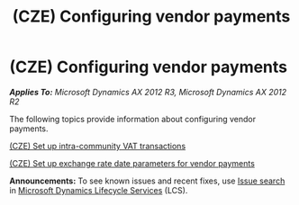 ﻿---
title: (CZE) Configuring vendor payments
TOCTitle: (CZE) Configuring vendor payments
ms:assetid: 00ab7b7d-ad0e-4b5b-87c6-3ebe095e7b70
ms:mtpsurl: https://technet.microsoft.com/en-us/library/JJ664153(v=AX.60)
ms:contentKeyID: 49384736
ms.date: 04/18/2014
mtps_version: v=AX.60
---

# (CZE) Configuring vendor payments 


_**Applies To:** Microsoft Dynamics AX 2012 R3, Microsoft Dynamics AX 2012 R2_

The following topics provide information about configuring vendor payments.

[(CZE) Set up intra-community VAT transactions](cze-set-up-intra-community-vat-transactions.md)

[(CZE) Set up exchange rate date parameters for vendor payments](cze-set-up-exchange-rate-date-parameters-for-vendor-payments.md)

  
**Announcements:** To see known issues and recent fixes, use [Issue search](http://go.microsoft.com/fwlink/?linkid=389258) in [Microsoft Dynamics Lifecycle Services](http://go.microsoft.com/fwlink/?linkid=306505) (LCS).

